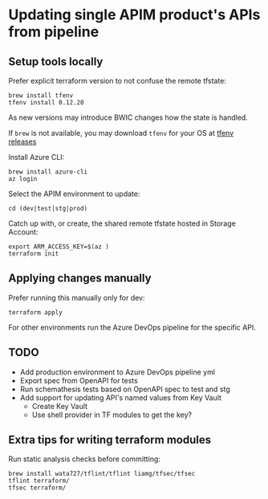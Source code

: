 # Updating single APIM product's APIs from pipeline

## Setup tools locally

Prefer explicit terraform version to not confuse the remote tfstate:

    brew install tfenv
    tfenv install 0.12.20

As new versions may introduce BWIC changes how the state is handled.

If `brew` is not available, you may download `tfenv` for your OS at
[tfenv releases](https://github.com/tfutils/tfenv/releases)

Install Azure CLI:

    brew install azure-cli
    az login

Select the APIM environment to update:

    cd (dev|test|stg|prod)

Catch up with, or create, the shared remote tfstate hosted in Storage Account:

    export ARM_ACCESS_KEY=$(az )
    terraform init


## Applying changes manually

Prefer running this manually only for dev:

    terraform apply

For other environments run the Azure DevOps pipeline for the specific API.


## TODO

- Add production environment to Azure DevOps pipeline yml
- Export spec from OpenAPI for tests
- Run schemathesis tests based on OpenAPI spec to test and stg
- Add support for updating API's named values from Key Vault
  - Create Key Vault
  - Use shell provider in TF modules to get the key?


## Extra tips for writing terraform modules

Run static analysis checks before committing:

    brew install wata727/tflint/tflint liamg/tfsec/tfsec
    tflint terraform/
    tfsec terraform/
